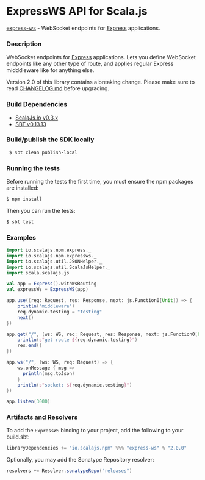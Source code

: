 ExpressWS API for Scala.js
================================
[express-ws](https://www.npmjs.com/package/express-ws) - WebSocket endpoints for [Express](https://github.com/scalajs-io/express) applications.

### Description

WebSocket endpoints for [Express](https://github.com/scalajs-io/express) applications. 
Lets you define WebSocket endpoints like any other type of route, 
and applies regular Express midddleware like for anything else.

Version 2.0 of this library contains a breaking change. 
Please make sure to read [CHANGELOG.md](https://github.com/HenningM/express-ws/blob/master/CHANGELOG.md) before upgrading.

### Build Dependencies

* [ScalaJs.io v0.3.x](https://github.com/scalajs-io/scalajs.io)
* [SBT v0.13.13](http://www.scala-sbt.org/download.html)

### Build/publish the SDK locally

```bash
 $ sbt clean publish-local
```

### Running the tests

Before running the tests the first time, you must ensure the npm packages are installed:

```bash
$ npm install
```

Then you can run the tests:

```bash
$ sbt test
```

### Examples

```scala
import io.scalajs.npm.express._
import io.scalajs.npm.expressws._
import io.scalajs.util.JSONHelper._
import io.scalajs.util.ScalaJsHelper._
import scala.scalajs.js

val app = Express().withWsRouting
val expressWs = ExpressWS(app)

app.use((req: Request, res: Response, next: js.Function0[Unit]) => {
    println("middleware")
    req.dynamic.testing = "testing"
    next()
})

app.get("/", (ws: WS, req: Request, res: Response, next: js.Function0[Unit]) => {
    println(s"get route ${req.dynamic.testing}")
    res.end()
})

app.ws("/", (ws: WS, req: Request) => {
    ws.onMessage { msg =>
      println(msg.toJson)
    }
    println(s"socket: ${req.dynamic.testing}")
})

app.listen(3000)
 ```

### Artifacts and Resolvers

To add the `ExpressWS` binding to your project, add the following to your build.sbt:  

```sbt
libraryDependencies += "io.scalajs.npm" %%% "express-ws" % "2.0.0"
```

Optionally, you may add the Sonatype Repository resolver:

```sbt   
resolvers += Resolver.sonatypeRepo("releases") 
```